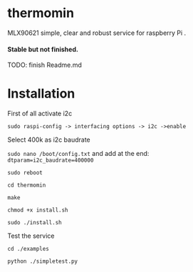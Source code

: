 # thermomin
MLX90621 simple, clear and robust service for raspberry Pi .<h4>Stable but not finished.</h4><p> 
TODO:
finish Readme.md

# Installation
First of all activate i2c

```sudo raspi-config -> interfacing options -> i2c ->enable```

Select 400k as i2c baudrate 

```sudo nano /boot/config.txt``` and add at the end: ```dtparam=i2c_baudrate=400000```

```sudo reboot```

```cd thermomin```

```make```

```chmod +x install.sh```

```sudo ./install.sh```

Test the service

```cd ./examples```

```python ./simpletest.py```
